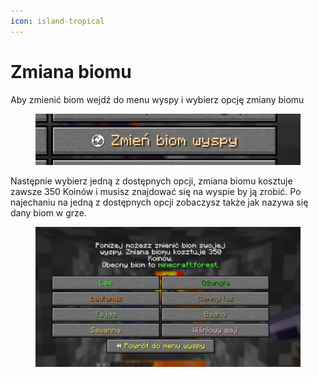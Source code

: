```yaml
---
icon: island-tropical
---
```


# Zmiana biomu

Aby zmienić biom wejdź do menu wyspy i wybierz opcję zmiany biomu

<figure><img src="../../.gitbook/assets/image (10).png" alt=""><figcaption></figcaption></figure>

Następnie wybierz jedną z dostępnych opcji, zmiana biomu kosztuje zawsze 350 Koinów i musisz znajdować się na wyspie by ją zrobić. Po najechaniu na jedną z dostępnych opcji zobaczysz także jak nazywa się dany biom w grze.

<figure><img src="../../.gitbook/assets/image (11).png" alt=""><figcaption></figcaption></figure>
